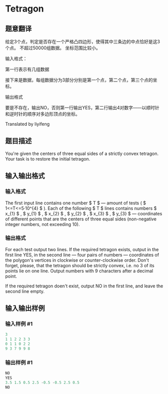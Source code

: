 # Tetragon

## 题意翻译

给定3个点，判定是否存在一个严格凸四边形，使得其中三条边的中点恰好是这3个点。 不超过50000组数据。 坐标范围比较小。

输入格式：

第一行表示有几组数据

接下来是数据，每组数据分为3部分分别是第一个点，第二个点，第三个点的坐标。

输出格式

要是不存在，输出NO，否则第一行输出YES，第二行输出4对数字——以顺时针和逆时针的顺序对多边形顶点的坐标。

Translated by liyifeng

## 题目描述

You're given the centers of three equal sides of a strictly convex tetragon. Your task is to restore the initial tetragon.

## 输入输出格式

### 输入格式

The first input line contains one number $ T $ — amount of tests ( $ 1<=T<=5·10^{4} $ ). Each of the following $ T $ lines contains numbers $ x_{1} $ , $ y_{1} $ , $ x_{2} $ , $ y_{2} $ , $ x_{3} $ , $ y_{3} $ — coordinates of different points that are the centers of three equal sides (non-negative integer numbers, not exceeding 10).

### 输出格式

For each test output two lines. If the required tetragon exists, output in the first line YES, in the second line — four pairs of numbers — coordinates of the polygon's vertices in clockwise or counter-clockwise order. Don't forget, please, that the tetragon should be strictly convex, i.e. no 3 of its points lie on one line. Output numbers with 9 characters after a decimal point.

If the required tetragon doen't exist, output NO in the first line, and leave the second line empty.

## 输入输出样例

### 输入样例 #1

```cpp
3
1 1 2 2 3 3
0 1 1 0 2 2
9 3 7 9 9 8

```
### 输出样例 #1

```cpp
NO
YES
3.5 1.5 0.5 2.5 -0.5 -0.5 2.5 0.5
NO

```

